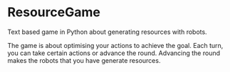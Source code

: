 # ResourceGame
Text based game in Python about generating resources with robots.

The game is about optimising your actions to achieve the goal.
Each turn, you can take certain actions or advance the round.
Advancing the round makes the robots that you have generate resources.
